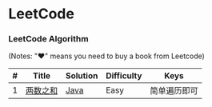 LeetCode
========

### LeetCode Algorithm

(Notes: "&hearts;" means you need to buy a book from Leetcode)


| # | Title | Solution | Difficulty |Keys|
|---| ----- | -------- | ---------- |----|
|1|[两数之和](https://leetcode-cn.com/problems/two-sum/) | [Java](https://github.com/HusterHaoYoung/algorithm/blob/master/src/leetcode/twoSum_1_Solution.java)|Easy|简单遍历即可|
